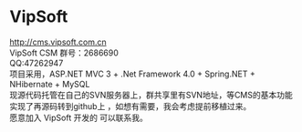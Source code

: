 VipSoft
=======
http://cms.vipsoft.com.cn
<br/>
VipSoft CSM
群号：2686690
<br/>
QQ:47262947
<br/>
项目采用，ASP.NET MVC 3 + .Net Framework 4.0 + Spring.NET + NHibernate + MySQL
<br/>
现源代码托管在自己的SVN服务器上，群共享里有SVN地址，等CMS的基本功能实现了再源码转到github上 ，如想有需要，我会考虑提前移植过来。
<br/>
愿意加入 VipSoft 开发的 可以联系我。
